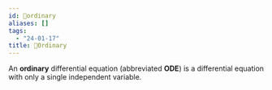 ```yaml
---
id: 📘ordinary
aliases: []
tags:
  - "24-01-17"
title: 📘Ordinary
---
```


An **ordinary** differential equation (abbreviated **ODE**) is a differential equation with only a single independent variable. 
